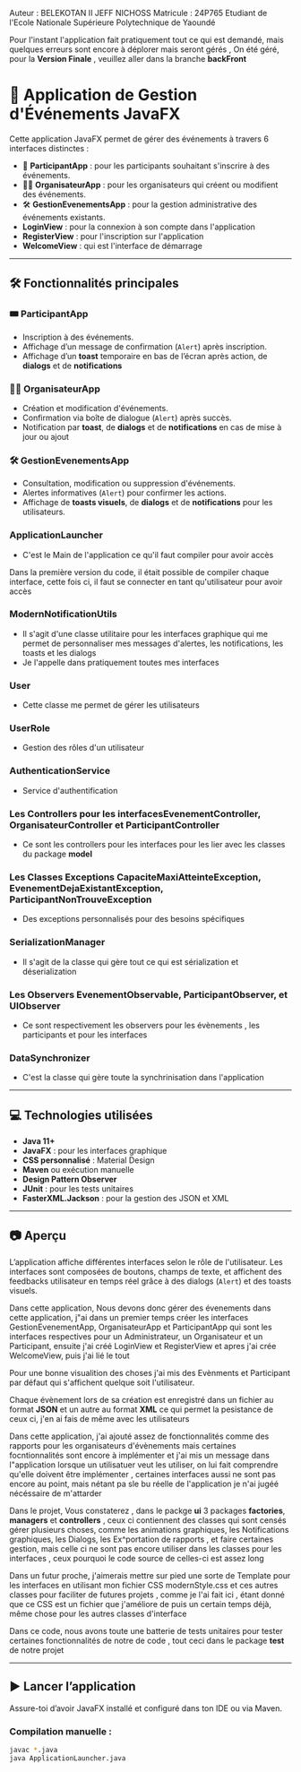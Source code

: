 Auteur : BELEKOTAN II JEFF NICHOSS Matricule : 24P765 Etudiant de l'Ecole Nationale Supérieure Polytechnique de Yaoundé


Pour l'instant l'application fait pratiquement tout ce qui est demandé, mais quelques erreurs sont encore à déplorer mais seront gérés , On été géré, pour la **Version Finale** , veuillez aller dans la branche **backFront**

# 📅 Application de Gestion d'Événements JavaFX

Cette application JavaFX permet de gérer des événements à travers 6 interfaces distinctes :

- 👤 **ParticipantApp** : pour les participants souhaitant s'inscrire à des événements.
- 🧑‍💼 **OrganisateurApp** : pour les organisateurs qui créent ou modifient des événements.
- 🛠 **GestionEvenementsApp** : pour la gestion administrative des événements existants.
- **LoginView** : pour la connexion à son compte dans l'application
- **RegisterView** : pour l'inscription sur l'application
- **WelcomeView** : qui est l'interface de démarrage 
---

## 🛠 Fonctionnalités principales

### 🎟 ParticipantApp
- Inscription à des événements.
- Affichage d’un message de confirmation (`Alert`) après inscription.
- Affichage d’un **toast** temporaire en bas de l’écran après action, de **dialogs** et de **notifications** 

### 🧑‍💼 OrganisateurApp
- Création et modification d'événements.
- Confirmation via boîte de dialogue (`Alert`) après succès.
- Notification par **toast**, de **dialogs** et de **notifications** en cas de mise à jour ou ajout

### 🛠 GestionEvenementsApp
- Consultation, modification ou suppression d'événements.
- Alertes informatives (`Alert`) pour confirmer les actions.
- Affichage de **toasts visuels**, de **dialogs** et de **notifications** pour les utilisateurs.

### ApplicationLauncher 
- C'est le Main de l'application ce qu'il faut compiler pour avoir accès

Dans la première version du code, il était possible de compiler chaque interface, cette fois ci, il faut se connecter en tant qu'utilisateur pour avoir accès

### ModernNotificationUtils
- Il s'agit d'une classe utilitaire pour les interfaces graphique qui me permet de personnaliser mes messages d'alertes, les notifications, les toasts et les dialogs
- Je l'appelle dans pratiquement toutes mes interfaces

### User
- Cette classe me permet de gérer les utilisateurs

### UserRole
- Gestion des rôles d'un utilisateur

### AuthenticationService
- Service d'authentification

### Les Controllers pour les interfacesEvenementController, OrganisateurController et ParticipantController
- Ce sont les controllers pour les interfaces pour les lier avec les classes du package **model**

### Les Classes Exceptions CapaciteMaxiAtteinteException, EvenementDejaExistantException, ParticipantNonTrouveException
- Des exceptions personnalisés pour des besoins spécifiques

### SerializationManager 
- Il s'agit de la classe qui gère tout ce qui est sérialization et déserialization

### Les Observers EvenementObservable, ParticipantObserver, et UIObserver
- Ce sont respectivement les observers pour les évènements , les participants et pour les interfaces

### DataSynchronizer
- C'est la classe qui gère toute la synchrinisation dans l'application
---

## 💻 Technologies utilisées

- **Java 11+**
- **JavaFX** : pour les interfaces graphique
- **CSS personnalisé** : Material Design
- **Maven** ou exécution manuelle
- **Design Pattern Observer**
- **JUnit** : pour les tests unitaires
- **FasterXML.Jackson** : pour la gestion des JSON et XML

---

## 📷 Aperçu 

L’application affiche différentes interfaces selon le rôle de l'utilisateur. Les interfaces sont composées de boutons, champs de texte, et affichent des feedbacks utilisateur en temps réel grâce à des dialogs (`Alert`) et des toasts visuels.

Dans cette application, Nous devons donc gérer des évenements dans cette application, j"ai dans un premier temps créer les interfaces GestionEvenementApp, OrganisateurApp et ParticipantApp qui sont les interfaces respectives pour un Administrateur, un Organisateur et un Participant, ensuite j'ai créé LoginView et RegisterView et apres j'ai crée WelcomeView, puis j'ai lié le tout

Pour une bonne visualition des choses j'ai mis des Evènments et Participant par défaut qui s'affichent quelque soit l'utilisateur.

Chaque évènement lors de sa création est enregistré dans un fichier au format **JSON** et un autre au format **XML** ce qui permet la pesistance de ceux ci, j'en ai fais de même avec les utilisateurs 




Dans cette application, j'ai ajouté assez de fonctionnalités comme des rapports pour les organisateurs d'évènements mais certaines focntionnalités sont encore à implémenter et j'ai mis un message dans l"application lorsque un utilisatuer veut les utiliser, on lui fait comprendre qu'elle doivent être implémenter , certaines interfaces aussi ne sont pas encore au point, mais nétant pa sle bu réelle de l'application je n'ai jugéé nécéssaire de m'attarder 

Dans le projet, Vous constaterez , dans le packge **ui** 3 packages **factories**, **managers** et **controllers** , ceux ci contiennent des classes qui sont censés gérer plusieurs choses, comme les animations graphiques, les Notifications graphiques, les Dialogs, les Ex^portation de rapports , et faire certaines gestion, mais celle ci ne sont pas encore utiliser dans les classes pour les interfaces , ceux pourquoi le code source de celles-ci est assez long

Dans un futur proche, j'aimerais mettre sur pied une sorte de Template pour les interfaces en utilisant mon fichier CSS modernStyle.css et ces autres classes pour faciliter de futures projets , comme je l'ai fait ici , étant donné que ce CSS est un fichier que j'améliore de puis un certain temps déjà, même chose pour les autres classes d'interface


Dans ce code, nous avons toute une batterie de tests unitaires pour tester certaines fonctionnalités de notre de code , tout ceci dans le package **test** de notre projet 


---

## ▶️ Lancer l’application

Assure-toi d’avoir JavaFX installé et configuré dans ton IDE ou via Maven.

### Compilation manuelle :
```bash
javac *.java
java ApplicationLauncher.java    
